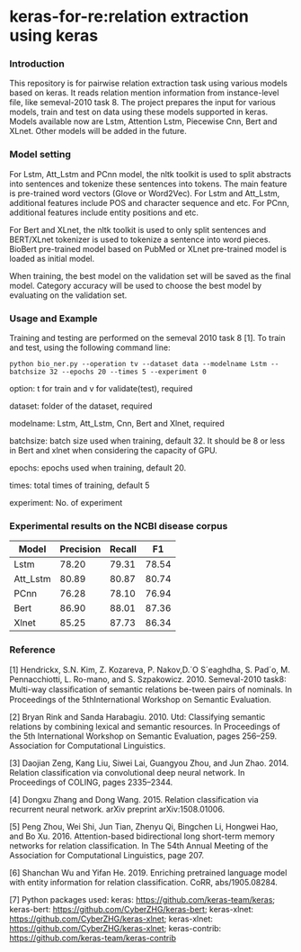 # keras-for-re:relation extraction using keras

### Introduction
This repository is for pairwise relation extraction task using various models based on keras. It reads relation mention information from instance-level file, like semeval-2010 task 8. The project prepares the input for various models, train and test on data using these models supported in keras. Models available now are Lstm, Attention Lstm, Piecewise Cnn, Bert and XLnet. Other models will be added in the future.

### Model setting
For Lstm, Att_Lstm and PCnn model, the nltk toolkit is used to split abstracts into sentences and tokenize these sentences into tokens. The main feature is pre-trained word vectors (Glove or Word2Vec). For Lstm and Att_Lstm, additional features include POS and character sequence and etc. For PCnn, additional features include entity positions and etc.

For Bert and XLnet, the nltk toolkit is used to only split sentences and BERT/XLnet tokenizer is used to tokenize a sentence into word pieces. BioBert pre-trained model based on PubMed or XLnet pre-trained model is loaded as initial model.

When training, the best model on the validation set will be saved as the final model. Category accuracy will be used to choose the best model by evaluating on the validation set.

### Usage and Example
Training and testing are performed on the semeval 2010 task 8 [1]. To train and test, using the following command line:
```shell
python bio_ner.py --operation tv --dataset data --modelname Lstm --batchsize 32 --epochs 20 --times 5 --experiment 0
```
option: t for train and v for validate(test), required

dataset: folder of the dataset, required

modelname: Lstm, Att_Lstm, Cnn, Bert and Xlnet, required

batchsize: batch size used when training, default 32. It should be 8 or less in Bert and xlnet when considering the capacity of GPU.

epochs: epochs used when training, default 20.

times: total times of training, default 5

experiment: No. of experiment

### Experimental results on the NCBI disease corpus
| Model    | Precision | Recall | F1    |
| -------- | --------- | ------ | ----- |
| Lstm     | 78.20     | 79.31  | 78.54 |
| Att_Lstm | 80.89     | 80.87  | 80.74 |
| PCnn     | 76.28     | 78.10  | 76.94 |
| Bert     | 86.90     | 88.01  | 87.36 |
| Xlnet | 85.25    | 87.73  | 86.34 |

### Reference

[1] Hendrickx, S.N. Kim, Z. Kozareva, P. Nakov,D.´O S´eaghdha, S. Pad´o, M. Pennacchiotti, L. Ro-mano, and S. Szpakowicz. 2010. Semeval-2010 task8: Multi-way classiﬁcation of semantic relations be-tween pairs of nominals. In Proceedings of the 5thInternational Workshop on Semantic Evaluation.

[2] Bryan Rink and Sanda Harabagiu. 2010. Utd: Classifying semantic relations by combining lexical and semantic resources. In Proceedings of the 5th International Workshop on Semantic Evaluation, pages 256–259. Association for Computational Linguistics.

[3] Daojian Zeng, Kang Liu, Siwei Lai, Guangyou Zhou, and Jun Zhao. 2014. Relation classification via convolutional deep neural network. In Proceedings of COLING, pages 2335–2344.

[4] Dongxu Zhang and Dong Wang. 2015. Relation classification via recurrent neural network. arXiv preprint arXiv:1508.01006.

[5] Peng Zhou, Wei Shi, Jun Tian, Zhenyu Qi, Bingchen Li, Hongwei Hao, and Bo Xu. 2016. Attention-based bidirectional long short-term memory networks for relation classification. In The 54th Annual Meeting of the Association for Computational Linguistics, page 207.

[6] Shanchan Wu and Yifan He. 2019. Enriching pretrained language model with entity information for relation classification. CoRR, abs/1905.08284.

[7] Python packages used: keras: https://github.com/keras-team/keras; keras-bert: https://github.com/CyberZHG/keras-bert; keras-xlnet: https://github.com/CyberZHG/keras-xlnet; keras-xlnet: https://github.com/CyberZHG/keras-xlnet; keras-contrib: https://github.com/keras-team/keras-contrib
